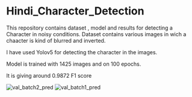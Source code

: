 # Hindi_Character_Detection
This repository contains dataset , model and results for detecting a Character in noisy conditions. Dataset contains various images in wich a chaacter is kind of blurred and inverted.

I have used Yolov5 for detecting the character in the images.

Model is trained with 1425 images and on 100 epochs.

It is giving around 0.9872 F1 score

![val_batch2_pred](https://user-images.githubusercontent.com/60814171/151805574-aff194a5-4b58-42d8-bcce-17760508205f.jpg)
![val_batch1_pred](https://user-images.githubusercontent.com/60814171/151805601-5b2da44a-1a67-44e1-967b-fed4708a7ded.jpg)
